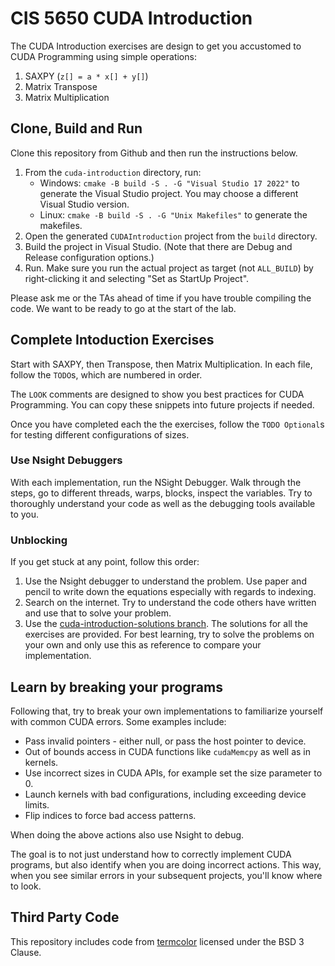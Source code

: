 # CIS 5650 CUDA Introduction

The CUDA Introduction exercises are design to get you accustomed to CUDA Programming using simple operations:

1. SAXPY (`z[] = a * x[] + y[]`)
2. Matrix Transpose
3. Matrix Multiplication

## Clone, Build and Run

Clone this repository from Github and then run the instructions below.

1. From the `cuda-introduction` directory, run:
    * Windows: `cmake -B build -S . -G "Visual Studio 17 2022"` to generate the Visual Studio project. You may choose a different Visual Studio version.
    * Linux: `cmake -B build -S . -G "Unix Makefiles"` to generate the makefiles.
2. Open the generated `CUDAIntroduction` project from the `build` directory.
3. Build the project in Visual Studio. (Note that there are Debug and Release configuration options.)
4. Run. Make sure you run the actual project as target (not `ALL_BUILD`) by right-clicking it and selecting "Set as StartUp Project".

Please ask me or the TAs ahead of time if you have trouble compiling the code. We want to be ready to go at the start of the lab.

## Complete Intoduction Exercises

Start with SAXPY, then Transpose, then Matrix Multiplication. In each file, follow the `TODO`s, which are numbered in order.

The `LOOK` comments are designed to show you best practices for CUDA Programming. You can copy these snippets into future projects if needed.

Once you have completed each the the exercises, follow the `TODO Optional`s for testing different configurations of sizes.

### Use Nsight Debuggers

With each implementation, run the NSight Debugger. Walk through the steps, go to different threads, warps, blocks, inspect the variables. Try to thoroughly understand your code as well as the debugging tools available to you.

### Unblocking

If you get stuck at any point, follow this order:

1. Use the Nsight debugger to understand the problem. Use paper and pencil to write down the equations especially with regards to indexing.
2. Search on the internet. Try to understand the code others have written and use that to solve your problem.
3. Use the [cuda-introduction-solutions branch](https://github.com/CIS5650-Fall-2025/Project0-Getting-Started/tree/cuda-introduction-solutions/cuda-introduction). The solutions for all the exercises are provided. For best learning, try to solve the problems on your own and only use this as reference to compare your implementation.

## Learn by breaking your programs

Following that, try to break your own implementations to familiarize yourself with common CUDA errors. Some examples include:
* Pass invalid pointers - either null, or pass the host pointer to device.
* Out of bounds access in CUDA functions like `cudaMemcpy` as well as in kernels.
* Use incorrect sizes in CUDA APIs, for example set the size parameter to 0.
* Launch kernels with bad configurations, including exceeding device limits.
* Flip indices to force bad access patterns.

When doing the above actions also use Nsight to debug.

The goal is to not just understand how to correctly implement CUDA programs, but also identify when you are doing incorrect actions. This way, when you see similar errors in your subsequent projects, you'll know where to look.

## Third Party Code

This repository includes code from [termcolor](https://github.com/ikalnytskyi/termcolor) licensed under the BSD 3 Clause.
